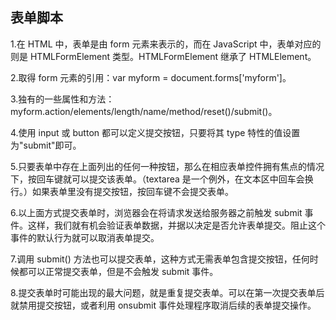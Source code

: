 ## 表单脚本
1.在 HTML 中，表单是由 form 元素来表示的，而在 JavaScript 中，表单对应的则是 HTMLFormElement
类型。HTMLFormElement 继承了 HTMLElement。

2.取得 form 元素的引用：var myform = document.forms['myform']。

3.独有的一些属性和方法：myform.action/elements/length/name/method/reset()/submit()。

4.使用 input 或 button 都可以定义提交按钮，只要将其 type 特性的值设置为"submit"即可。

5.只要表单中存在上面列出的任何一种按钮，那么在相应表单控件拥有焦点的情况下，按回车键就可以提交该表单。（textarea 是一个例外，在文本区中回车会换行。）如果表单里没有提交按钮，按回车键不会提交表单。

6.以上面方式提交表单时，浏览器会在将请求发送给服务器之前触发 submit 事件。这样，我们就有机会验证表单数据，并据以决定是否允许表单提交。阻止这个事件的默认行为就可以取消表单提交。

7.调用 submit() 方法也可以提交表单，这种方式无需表单包含提交按钮，任何时候都可以正常提交表单，但是不会触发 submit 事件。

8.提交表单时可能出现的最大问题，就是重复提交表单。可以在第一次提交表单后就禁用提交按钮，或者利用 onsubmit 事件处理程序取消后续的表单提交操作。
